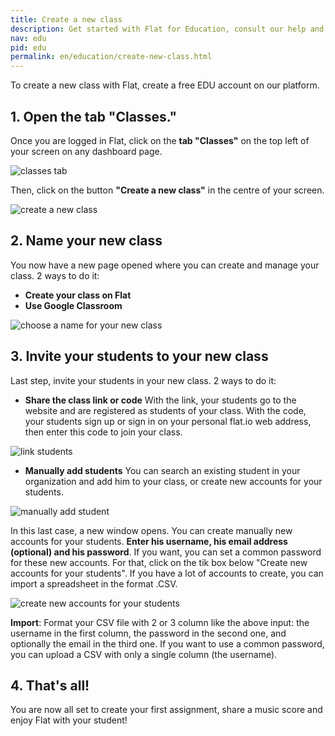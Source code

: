 ```yaml
---
title: Create a new class
description: Get started with Flat for Education, consult our help and info regarding our education product usage.
nav: edu
pid: edu
permalink: en/education/create-new-class.html
---
```

To create a new class with Flat, create a free EDU account on our platform.

## 1. Open the tab "Classes."
Once you are logged in Flat, click on the **tab "Classes"** on the top left of your screen on any dashboard page.

![classes tab](/help/assets/img/createaclass/classestab.PNG)

Then, click on the button **"Create a new class"** in the centre of your screen.

![create a new class](/help/assets/img/createaclass/createanewclass.PNG)

## 2. Name your new class
You now have a new page opened where you can create and manage your class. 2 ways to do it:
  * **Create your class on Flat**
  * **Use Google Classroom**

![choose a name for your new class](/help/assets/img/createaclass/chooseanameforyournewclass.PNG)

## 3. Invite your students to your new class
Last step, invite your students in your new class. 2 ways to do it:
  * **Share the class link or code**
With the link, your students go to the website and are registered as students of your class.
With the code, your students sign up or sign in on your personal flat.io web address, then enter this code to join your class.

![link students](/help/assets/img/createaclass/linkstudents.PNG)

  * **Manually add students**
You can search an existing student in your organization and add him to your class, or create new accounts for your students.

![manually add student](/help/assets/img/createaclass/manuallyaddstudent.PNG)

In this last case, a new window opens. You can create manually new accounts for your students. **Enter his username, his email address (optional) and his password**.
If you want, you can set a common password for these new accounts. For that, click on the tik box below "Create new accounts for your students".
If you have a lot of accounts to create, you can import a spreadsheet in the format .CSV.

![create new accounts for your students](/help/assests/img/createaclass/createnewaccountsforyoourstudents.PNG)

**Import**: Format your CSV file with 2 or 3 column like the above input: the username in the first column, the password in the second one, and optionally the email in the third one. If you want to use a common password, you can upload a CSV with only a single column (the username).

## 4. That's all!
You are now all set to create your first assignment, share a music score and enjoy Flat with your student!
